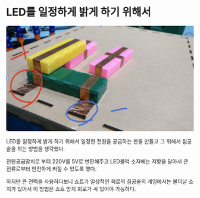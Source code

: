 # LED를 일정하게 밝게 하기 위해서 
![img](/PCB/Legacy/battery_station.png)  

LED를 일정하게 밝게 하기 위해서 일정한 전원을 공급하는 판을 만들고 그 위해서 침공술을 하는 방법을 생각했다. 

전원공급장치로 부터 220V를 5V로 변환해주고 LED블럭 소자에는 저항을 달아서 큰 전류로부터 안전하게 켜질 수 있도록 했다.  

하지만 큰 전력을 사용하다보니 쇼트가 일상적인 회로의 침공술의 게임에서는 불이날 소지가 있어서 이 방법은 쇼트 방지 회로가 꼭 있어야 가능하다. 